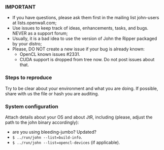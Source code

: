 ### IMPORTANT
- If you have questions, please ask them first in the mailing list john-users at lists.openwall.com;
- Use issues to keep track of ideas, enhancements, tasks, and bugs. NEVER as a support forum;
- Usually, it is a bad idea to use the version of John the Ripper packaged by your distro;
- Please, DO NOT create a new issue if your bug is already known:
  - OpenCL known issues #2331.
  - CUDA support is dropped from tree now. Do not post issues about that.

### Steps to reproduce
Try to be clear about your environment and what you are doing. If possible, share with us the file or hash you are auditing.

### System configuration
Attach details about your OS and about JtR, including (please, adjust the path to the john binary accordingly):
- are you using bleeding-jumbo? Updated?
- `$ ../run/john --list=build-info`.
- `$ ../run/john --list=opencl-devices` (if applicable).

